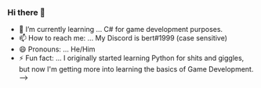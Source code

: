 ### Hi there 👋

- 🌱 I’m currently learning ... C# for game development purposes. 
- 📫 How to reach me: ... My Discord is bert#1999 (case sensitive)
- 😄 Pronouns: ... He/Him
- ⚡ Fun fact: ... I originally started learning Python for shits and giggles, but now I'm getting more into learning the basics of Game Development.
-->

